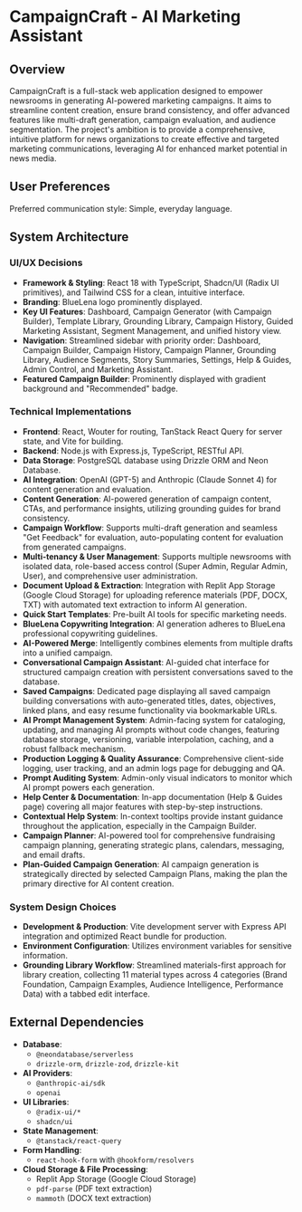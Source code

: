 # CampaignCraft - AI Marketing Assistant

## Overview
CampaignCraft is a full-stack web application designed to empower newsrooms in generating AI-powered marketing campaigns. It aims to streamline content creation, ensure brand consistency, and offer advanced features like multi-draft generation, campaign evaluation, and audience segmentation. The project's ambition is to provide a comprehensive, intuitive platform for news organizations to create effective and targeted marketing communications, leveraging AI for enhanced market potential in news media.

## User Preferences
Preferred communication style: Simple, everyday language.

## System Architecture

### UI/UX Decisions
- **Framework & Styling**: React 18 with TypeScript, Shadcn/UI (Radix UI primitives), and Tailwind CSS for a clean, intuitive interface.
- **Branding**: BlueLena logo prominently displayed.
- **Key UI Features**: Dashboard, Campaign Generator (with Campaign Builder), Template Library, Grounding Library, Campaign History, Guided Marketing Assistant, Segment Management, and unified history view.
- **Navigation**: Streamlined sidebar with priority order: Dashboard, Campaign Builder, Campaign History, Campaign Planner, Grounding Library, Audience Segments, Story Summaries, Settings, Help & Guides, Admin Control, and Marketing Assistant.
- **Featured Campaign Builder**: Prominently displayed with gradient background and "Recommended" badge.

### Technical Implementations
- **Frontend**: React, Wouter for routing, TanStack React Query for server state, and Vite for building.
- **Backend**: Node.js with Express.js, TypeScript, RESTful API.
- **Data Storage**: PostgreSQL database using Drizzle ORM and Neon Database.
- **AI Integration**: OpenAI (GPT-5) and Anthropic (Claude Sonnet 4) for content generation and evaluation.
- **Content Generation**: AI-powered generation of campaign content, CTAs, and performance insights, utilizing grounding guides for brand consistency.
- **Campaign Workflow**: Supports multi-draft generation and seamless "Get Feedback" for evaluation, auto-populating content for evaluation from generated campaigns.
- **Multi-tenancy & User Management**: Supports multiple newsrooms with isolated data, role-based access control (Super Admin, Regular Admin, User), and comprehensive user administration.
- **Document Upload & Extraction**: Integration with Replit App Storage (Google Cloud Storage) for uploading reference materials (PDF, DOCX, TXT) with automated text extraction to inform AI generation.
- **Quick Start Templates**: Pre-built AI tools for specific marketing needs.
- **BlueLena Copywriting Integration**: AI generation adheres to BlueLena professional copywriting guidelines.
- **AI-Powered Merge**: Intelligently combines elements from multiple drafts into a unified campaign.
- **Conversational Campaign Assistant**: AI-guided chat interface for structured campaign creation with persistent conversations saved to the database.
- **Saved Campaigns**: Dedicated page displaying all saved campaign building conversations with auto-generated titles, dates, objectives, linked plans, and easy resume functionality via bookmarkable URLs.
- **AI Prompt Management System**: Admin-facing system for cataloging, updating, and managing AI prompts without code changes, featuring database storage, versioning, variable interpolation, caching, and a robust fallback mechanism.
- **Production Logging & Quality Assurance**: Comprehensive client-side logging, user tracking, and an admin logs page for debugging and QA.
- **Prompt Auditing System**: Admin-only visual indicators to monitor which AI prompt powers each generation.
- **Help Center & Documentation**: In-app documentation (Help & Guides page) covering all major features with step-by-step instructions.
- **Contextual Help System**: In-context tooltips provide instant guidance throughout the application, especially in the Campaign Builder.
- **Campaign Planner**: AI-powered tool for comprehensive fundraising campaign planning, generating strategic plans, calendars, messaging, and email drafts.
- **Plan-Guided Campaign Generation**: AI campaign generation is strategically directed by selected Campaign Plans, making the plan the primary directive for AI content creation.

### System Design Choices
- **Development & Production**: Vite development server with Express API integration and optimized React bundle for production.
- **Environment Configuration**: Utilizes environment variables for sensitive information.
- **Grounding Library Workflow**: Streamlined materials-first approach for library creation, collecting 11 material types across 4 categories (Brand Foundation, Campaign Examples, Audience Intelligence, Performance Data) with a tabbed edit interface.

## External Dependencies

- **Database**:
    - `@neondatabase/serverless`
    - `drizzle-orm`, `drizzle-zod`, `drizzle-kit`
- **AI Providers**:
    - `@anthropic-ai/sdk`
    - `openai`
- **UI Libraries**:
    - `@radix-ui/*`
    - `shadcn/ui`
- **State Management**:
    - `@tanstack/react-query`
- **Form Handling**:
    - `react-hook-form` with `@hookform/resolvers`
- **Cloud Storage & File Processing**:
    - Replit App Storage (Google Cloud Storage)
    - `pdf-parse` (PDF text extraction)
    - `mammoth` (DOCX text extraction)